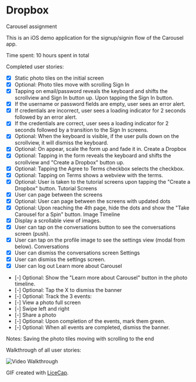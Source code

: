 # Dropbox
Carousel assignment

This is an iOS demo application for the signup/signin flow of the Carousel app.

Time spent: 10 hours spent in total

Completed user stories:

 * [x] Static photo tiles on the initial screen
 * [x] Optional: Photo tiles move with scrolling
Sign In
 * [x] Tapping on email/password reveals the keyboard and shifts the scrollview and Sign In button up.
Upon tapping the Sign In button.
 * [x] If the username or password fields are empty, user sees an error alert.
 * [x] If credentials are incorrect, user sees a loading indicator for 2 seconds followed by an error alert.
 * [x] If the credentials are correct, user sees a loading indicator for 2 seconds followed by a transition to the Sign In screens.
 * [x] Optional: When the keyboard is visible, if the user pulls down on the scrollview, it will dismiss the keyboard.
 * [x] Optional: On appear, scale the form up and fade it in.
Create a Dropbox
 * [x] Optional: Tapping in the form reveals the keyboard and shifts the scrollview and "Create a Dropbox" button up.
 * [x] Optional: Tapping the Agree to Terms checkbox selects the checkbox.
 * [x] Optional: Tapping on Terms shows a webview with the terms.
 * [x] Optional: User is taken to the tutorial screens upon tapping the "Create a Dropbox" button.
Tutorial Screens
 * [x] User can page between the screens
 * [x] Optional: User can page between the screens with updated dots
 * [x] Optional: Upon reaching the 4th page, hide the dots and show the "Take Carousel for a Spin" button.
Image Timeline
 * [x] Display a scrollable view of images.
 * [x] User can tap on the conversations button to see the conversations screen (push).
 * [x] User can tap on the profile image to see the settings view (modal from below).
Conversations
 * [x] User can dismiss the conversations screen
Settings
 * [x] User can dismiss the settings screen.
 * [x] User can log out
Learn more about Carousel
 * [-] Optional: Show the "Learn more about Carousel" button in the photo timeline.
 * [-] Optional: Tap the X to dismiss the banner
 * [-] Optional: Track the 3 events:
 * [-] View a photo full screen
 * [-] Swipe left and right
 * [-] Share a photo
 * [-] Optional: Upon completion of the events, mark them green.
 * [-] Optional: When all events are completed, dismiss the banner.

Notes:
Saving the photo tiles moving with scrolling to the end

Walkthrough of all user stories:

![Video Walkthrough](carousel.gif)

GIF created with [LiceCap](http://www.cockos.com/licecap/).
